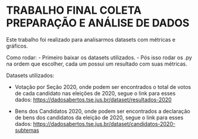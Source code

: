 <h1> TRABALHO FINAL COLETA PREPARAÇÃO E ANÁLISE DE DADOS</h1>

Este trabalho foi realizado para analisarmos datasets com métricas e gráficos.

Como rodar:
    - Primeiro baixar os datasets utilizados.
    - Pós isso rodar os .py na ordem que escolher, cada um possui um resultado com suas métricas.

Datasets utilizados:

- Votação por Seção 2020, onde podem ser encontrados o total de votos de cada candidato nas eleições de 2020, segue o link para esses dados: https://dadosabertos.tse.jus.br/dataset/resultados-2020 

- Bens dos Candidatos 2020, onde podem ser encontrados a declaração de bens dos candidatos da eleição de 2020, segue o link para esses dados: https://dadosabertos.tse.jus.br/dataset/candidatos-2020-subtemas
